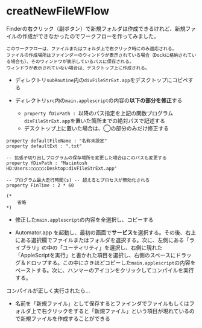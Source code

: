 creatNewFileWFlow
=======
Finderの右クリック（副ボタン）で新規フォルダは作成できるけれど、新規ファイルの作成ができなかったのでワークフローを作ってみました。  

    このワークフローは、ファイルまたはフォルダ上で右クリック時にのみ適応される。  
    ファイルの作成場所はファインダーのウィンドウが表示されている場合（Dockに格納されている場合も）、そのウィンドウが表示しているパスに保存される。  
    ウィンドウが表示されていない場合は、デスクトップ上に作成される。
* ディレクトリ`subRoutine`内の`divFileStrExt.app`をデスクトップにコピペする

* ディレクトリ`src`内の`main.applescript`の内容の**以下の部分を修正**する  
	* `property fDivPath : `以降のパス指定を上記の関数プログラム`divFileStrExt.app`を置いた箇所までの絶対パスで記述する  
	* デスクトップ上に置いた場合は、◯の部分のみだけ修正する

```applescript
property defaultFileName : "名称未設定"
property defaultExt : ".txt"

-- 拡張子切り出しプログラムの保存場所を変更した場合はこのパスも変更する
property fDivPath : "Macintosh HD:Users:◯◯◯◯◯:Desktop:divFileStrExt.app"

-- プログラム最大走行時間(s) -- 超えるとプロセスが無効化される
property FinTime : 2 * 60

(*
	省略
*)
```

* 修正した`main.applescript`の内容を全選択し、コピーする

* Automator.app を起動し、最初の画面で**サービス**を選択する。その後、右上にある選択欄でファイルまたはフォルダを選択する。次に、左側にある「ライブラリ」の中の「ユーティリティ」を選択し、右側に現れた「AppleScriptを実行」と書かれた項目を選択し、右側のスペースにドラッグ＆ドロップする。この中にさきほどコピーした`main.applescript`の内容をペーストする。次に、ハンマーのアイコンをクリックしてコンパイルを実行する。

コンパイルが正しく実行されたら...

* 名前を「新規ファイル」として保存するとファインダでファイルもしくはフォルダ上で右クリックをすると「新規ファイル」という項目が現れているので新規ファイルを作成することができる